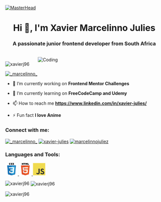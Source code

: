 [![MasterHead](https://whatifgaming.com/wp-content/uploads/2022/03/Living-the-Mountain-Life.jpg)](https://github.com/XavierJ96)
<h1 align="center">Hi 👋, I'm Xavier Marcelinno Julies</h1>
<h3 align="center">A passionate junior frontend developer from South Africa</h3>
<br>
<img align="right" alt="Coding" width="400" src="https://camo.githubusercontent.com/5e1bda2913b082fc4351c67808d11a820a4f07e39f1334f4fea14c817ec3d3ce/68747470733a2f2f63646e2e6472696262626c652e636f6d2f75736572732f3431363631302f73637265656e73686f74732f343830313130352f636f64696e675f6465736b5f666c61745f766563746f725f75695f75785f64657369676e5f696c6c757374726174696f6e5f6d6f74696f6e5f616e696d6174696f6e5f676966322e676966">

<p align="left"> <img src="https://komarev.com/ghpvc/?username=xavierj96&label=Profile%20views&color=0e75b6&style=flat" alt="xavierj96"/> </p>

<p align="left"> <a href="https://twitter.com/_marcelinno_" target="blank"><img src="https://img.shields.io/twitter/follow/_marcelinno_?logo=twitter&style=for-the-badge" alt="_marcelinno_" /></a> </p>

- 🔭 I’m currently working on **Frontend Mentor Challenges**

- 🌱 I’m currently learning on **FreeCodeCamp and Udemy**

- 📫 How to reach me **https://www.linkedin.com/in/xavier-julies/**

- ⚡ Fun fact **I love Anime**

<h3 align="left">Connect with me:</h3>
<p align="left">
<a href="https://twitter.com/_marcelinno_" target="blank"><img align="center" src="https://raw.githubusercontent.com/rahuldkjain/github-profile-readme-generator/master/src/images/icons/Social/twitter.svg" alt="_marcelinno_" height="30" width="40" /></a>
<a href="https://linkedin.com/in/xavier-julies" target="blank"><img align="center" src="https://raw.githubusercontent.com/rahuldkjain/github-profile-readme-generator/master/src/images/icons/Social/linked-in-alt.svg" alt="xavier-julies" height="30" width="40" /></a>
<a href="https://instagram.com/marcelinnojuliez" target="blank"><img align="center" src="https://raw.githubusercontent.com/rahuldkjain/github-profile-readme-generator/master/src/images/icons/Social/instagram.svg" alt="marcelinnojuliez" height="30" width="40" /></a>
</p>

<h3 align="left">Languages and Tools:</h3>
<p align="left"> <a href="https://www.w3schools.com/css/" target="_blank" rel="noreferrer"> <img src="https://raw.githubusercontent.com/devicons/devicon/master/icons/css3/css3-original-wordmark.svg" alt="css3" width="40" height="40"/> </a> <a href="https://www.w3.org/html/" target="_blank" rel="noreferrer"> <img src="https://raw.githubusercontent.com/devicons/devicon/master/icons/html5/html5-original-wordmark.svg" alt="html5" width="40" height="40"/> </a> <a href="https://developer.mozilla.org/en-US/docs/Web/JavaScript" target="_blank" rel="noreferrer"> <img src="https://raw.githubusercontent.com/devicons/devicon/master/icons/javascript/javascript-original.svg" alt="javascript" width="40" height="40"/> </a> </p>

<p><img align="left" src="https://github-readme-stats.vercel.app/api/top-langs?username=xavierj96&show_icons=true&locale=en&layout=compact" alt="xavierj96" /></p>

<p>&nbsp;<img align="center" src="https://github-readme-stats.vercel.app/api?username=xavierj96&show_icons=true&locale=en" alt="xavierj96" /></p>

<p><img align="center" src="https://github-readme-streak-stats.herokuapp.com/?user=xavierj96&" alt="xavierj96" /></p>
